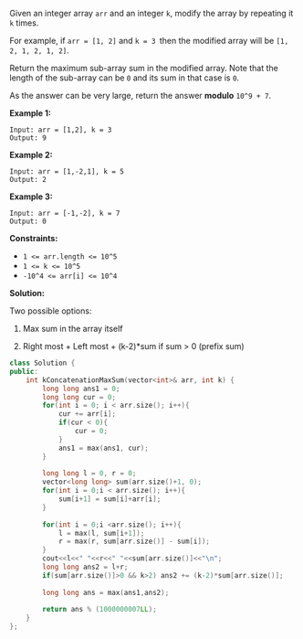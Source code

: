 Given an integer array `arr` and an integer `k`, modify the array by repeating it `k` times.

For example, if `arr = [1, 2]` and `k = 3 `then the modified array will be `[1, 2, 1, 2, 1, 2]`.

Return the maximum sub-array sum in the modified array. Note that the length of the sub-array can be `0` and its sum in that case is `0`.

As the answer can be very large, return the answer **modulo** `10^9 + 7`.

 

**Example 1:**

```
Input: arr = [1,2], k = 3
Output: 9
```

**Example 2:**

```
Input: arr = [1,-2,1], k = 5
Output: 2
```

**Example 3:**

```
Input: arr = [-1,-2], k = 7
Output: 0
```

 

**Constraints:**

- `1 <= arr.length <= 10^5`
- `1 <= k <= 10^5`
- `-10^4 <= arr[i] <= 10^4`

**Solution:**

Two possible options:

1) Max sum in the array itself

2) Right most + Left most + (k-2)*sum if sum > 0 (prefix sum)

```c++
class Solution {
public:
    int kConcatenationMaxSum(vector<int>& arr, int k) {
        long long ans1 = 0;
        long long cur = 0;
        for(int i = 0; i < arr.size(); i++){
            cur += arr[i];
            if(cur < 0){
                cur = 0;
            }
            ans1 = max(ans1, cur);
        }
        
        long long l = 0, r = 0;
        vector<long long> sum(arr.size()+1, 0);
        for(int i = 0;i < arr.size(); i++){
            sum[i+1] = sum[i]+arr[i];
        }
        
        for(int i = 0;i <arr.size(); i++){
            l = max(l, sum[i+1]);
            r = max(r, sum[arr.size()] - sum[i]);
        }
        cout<<l<<" "<<r<<" "<<sum[arr.size()]<<"\n";
        long long ans2 = l+r;
        if(sum[arr.size()]>0 && k>2) ans2 += (k-2)*sum[arr.size()];
        
        long long ans = max(ans1,ans2);
        
        return ans % (1000000007LL);
    }
};
```

